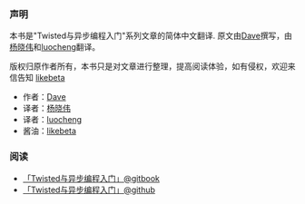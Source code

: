 
### 声明

本书是"Twisted与异步编程入门"系列文章的简体中文翻译. 原文由[Dave][Dave]撰写，由[杨晓伟][杨晓伟]和[luocheng][luocheng]翻译。

版权归原作者所有，本书只是对文章进行整理，提高阅读体验，如有侵权，欢迎来信告知 [likebeta][likebeta]

+ 作者：[Dave][Dave]
+ 译者：[杨晓伟][杨晓伟]
+ 译者：[luocheng][luocheng]
+ 酱油：[likebeta][likebeta]

### 阅读

+ [「Twisted与异步编程入门」@gitbook][gitbook]
+ [「Twisted与异步编程入门」@github][github]


[Dave]: http://krondo.com/blog/?page_id=1327
[杨晓伟]: http://blog.sina.com.cn/s/blog_704b6af70100py9n.html
[luocheng]: https://github.com/luocheng/twisted-intro-cn
[likebeta]: http://www.ixxoo.me
[gitbook]: http://likebeta.gitbooks.io/twisted-intro-cn
[github]: https://github.com/likebeta/twisted-intro-cn/blob/gh-pages/zh/SUMMARY.md
